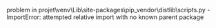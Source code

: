 problem in projet\venv\Lib\site-packages\pip\_vendor\distlib\scripts.py - ImportError: attempted relative import with no known parent package
